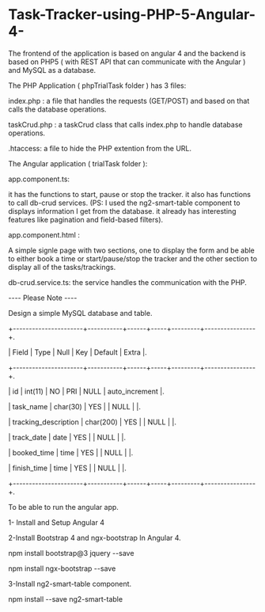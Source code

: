 # Task-Tracker-using-PHP-5-Angular-4-

The frontend of the application is based on angular 4  and the backend is based on PHP5 ( with REST API that can communicate with the Angular ) and MySQL as a database.



The PHP Application ( phpTrialTask folder ) has 3 files:  

index.php : a file that handles the requests (GET/POST) and based on that calls the database operations.

taskCrud.php : a taskCrud class that calls index.php to handle database operations.

 .htaccess: a file to hide the PHP extention from the URL. 
 
 
 
 The Angular application ( trialTask folder ): 
 
app.component.ts:

it has the functions to start, pause or stop the tracker.
it also has functions to call db-crud services.
(PS: I used the ng2-smart-table component to displays information I get from the database. it already has interesting features like pagination and field-based filters).

app.component.html : 

A simple signle page with two sections, one to display the form and be able to either book a time or start/pause/stop the tracker and the other section to display all of the tasks/trackings.

db-crud.service.ts: the service handles the communication with the PHP.











 ---- Please Note ----
 
Design a simple MySQL database and table.



+----------------------+-----------+------+-----+---------+----------------+.

| Field                | Type      | Null | Key | Default | Extra          |.

+----------------------+-----------+------+-----+---------+----------------+.

| id                   | int(11)   | NO   | PRI | NULL    | auto_increment |.

| task_name            | char(30)  | YES  |     | NULL    |                |.

| tracking_description | char(200) | YES  |     | NULL    |                |.

| track_date           | date      | YES  |     | NULL    |                |.

| booked_time          | time      | YES  |     | NULL    |                |.

| finish_time          | time      | YES  |     | NULL    |                |.

+----------------------+-----------+------+-----+---------+----------------+.







To be able to run the angular app.

1- Install and Setup Angular 4 

2-Install Bootstrap 4 and ngx-bootstrap In Angular 4.

npm install bootstrap@3 jquery --save 

npm install ngx-bootstrap --save  

3-Install ng2-smart-table component.

npm install --save ng2-smart-table

